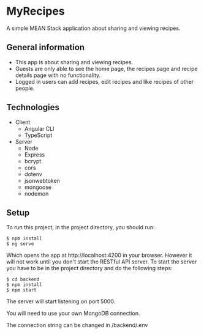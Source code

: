 # MyRecipes
A simple MEAN Stack application about sharing and viewing recipes.

## General information
* This app is about sharing and viewing recipes.
* Guests are only able to see the home page, the recipes page and recipe details page with no functionality.
* Logged in users can add recipes, edit recipes and like recipes of other people.

## Technologies 
* Client
    * Angular CLI
    * TypeScript
* Server
    * Node
    * Express
    * bcrypt
    * cors
    * dotenv
    * jsonwebtoken
    * mongoose
    * nodemon
## Setup
To run this project, in the project directory, you should run:

```
$ npm install
$ ng serve
```
Which opens the app at http://localhost:4200 in your browser.
However it will not work until you don't start the RESTful API server.
To start the server you have to be in the project directory and do the following steps:

```
$ cd backend
$ npm install
$ npm start
```

The server will start listening on port 5000.

You will need to use your own MongoDB connection.

The connection string can be changed in /backend/.env